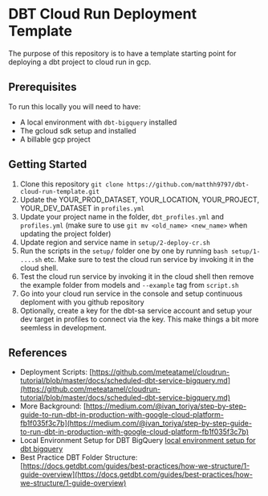 # DBT Cloud Run Deployment Template

The purpose of this repository is to have a template starting point for deploying a dbt project to cloud run in gcp. 

## Prerequisites

To run this locally you will need to have:
- A local environment with `dbt-bigquery` installed
- The gcloud sdk setup and installed 
- A billable gcp project

## Getting Started

1. Clone this repository `git clone https://github.com/matthh9797/dbt-cloud-run-template.git`
2. Update the YOUR_PROD_DATASET, YOUR_LOCATION, YOUR_PROJECT, YOUR_DEV_DATASET in `profiles.yml`
3. Update your project name in the folder, `dbt_profiles.yml` and `profiles.yml` (make sure to use `git mv <old_name> <new_name>` when updating the project folder)
4. Update region and service name in `setup/2-deploy-cr.sh`
4. Run the scripts in the `setup/` folder one by one by running `bash setup/1- ....sh` etc. Make sure to test the cloud run service by invoking it in the cloud shell.
5. Test the cloud run service by invoking it in the cloud shell then remove the example folder from models and `--example` tag from `script.sh`
6. Go into your cloud run service in the console and setup continuous deploment with you github repository
6. Optionally, create a key for the dbt-sa service account and setup your dev target in profiles to connect via the key. This make things a bit more seemless in development.

## References

- Deployment Scripts: [https://github.com/meteatamel/cloudrun-tutorial/blob/master/docs/scheduled-dbt-service-bigquery.md](https://github.com/meteatamel/cloudrun-tutorial/blob/master/docs/scheduled-dbt-service-bigquery.md)
- More Background: [https://medium.com/@ivan_toriya/step-by-step-guide-to-run-dbt-in-production-with-google-cloud-platform-fb1f035f3c7b](https://medium.com/@ivan_toriya/step-by-step-guide-to-run-dbt-in-production-with-google-cloud-platform-fb1f035f3c7b)
- Local Environment Setup for DBT BigQuery [local environment setup for dbt bigquery](https://matthhblog.netlify.app/posts/dbt/local-setup/)
- Best Practice DBT Folder Structure: [https://docs.getdbt.com/guides/best-practices/how-we-structure/1-guide-overview](https://docs.getdbt.com/guides/best-practices/how-we-structure/1-guide-overview)
